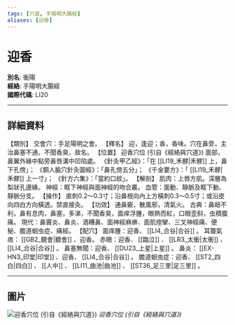```yaml
---
tags: [穴道, 手陽明大腸經]
aliases: [迎香]
---
```


# 迎香

**別名**: 衝陽  
**經絡**: 手陽明大腸經  
**國際代碼**: LI20  

---

## 詳細資料
【類別】
交會穴：手足陽明之會。
【釋名】
迎，逢迎；香，香味。穴在鼻旁，主治鼻塞不通，不聞香臭，故名。
【位置】
迎香穴位 (引自《經絡與穴道》)
面部，鼻翼外緣中點旁鼻唇溝中凹陷處。
《針灸甲乙經》：「在 [[LI19_禾髎|禾髎]] 上，鼻下孔傍」；
《銅人腧穴針灸圖經》：「鼻孔傍五分」；
《千金要方》：「 [[LI19_禾髎|禾髎]] 上一寸」；
《針方六集》：「當約口紋」。
【解剖】
肌肉：上唇方肌。深層為梨狀孔邊緣。
神經：眶下神經與面神經的吻合叢。
血管：面動、靜脈及眶下動、靜脈分支。
【操作】
直刺0.2～0.3寸；沿鼻根向內上方橫刺0.3～0.5寸；或沿皮向四白方向橫透。禁直接灸。
【功效】
通鼻竅，散風邪，清氣火。
古典：鼻衄不利，鼻有息肉，鼻塞，多涕，不聞香臭，面痒浮腫，眼熱而紅，口眼歪斜，虫積腹痛。
現代：鼻竇炎、鼻炎、酒糟鼻、面神經麻痹、面肌痙攣、三叉神經痛、便秘、膽道蛔虫症、痛經。
【配穴】
面痒腫：迎香、 [[LI4_合谷|合谷]] 。
耳聾氣痞： [[GB2_聽會|聽會]] 、迎香。
赤眼：迎香、 [[臨泣]] 、 [[LR3_太衝|太衝]] 、 [[LI4_合谷|合谷]] 。
鼻塞無聞：迎香、 [[DU23_上星|上星]] 。
鼻炎： [[EX-HN3_印堂|印堂]] 、迎香、 [[LI4_合谷|合谷]] 。
膽道蛔虫症：迎香、 [[ST2_四白|四白]] 、 [[人中]] 、 [[LI11_曲池|曲池]] 、 [[ST36_足三里|足三里]] 。

---

## 圖片
![迎香穴位 (引自《經絡與穴道》)](https://yibian.hopto.org/pic/acu/norm/02/yingxiang(j&a).jpg)
_迎香穴位 (引自《經絡與穴道》)_

